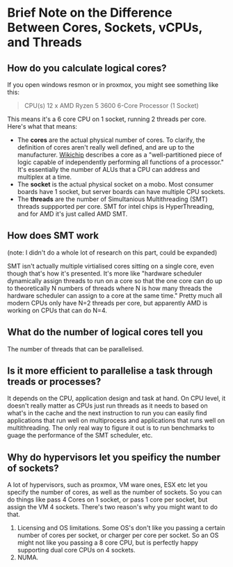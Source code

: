 # Brief Note on the Difference Between Cores, Sockets, vCPUs, and Threads

## How do you calculate logical cores? 
If you open windows resmon or in proxmox, you might see something like this:
> CPU(s) 12 x AMD Ryzen 5 3600 6-Core Processor (1 Socket)

This means it's a 6 core CPU on 1 socket, running 2 threads per core. Here's what that means:

- The **cores** are the actual physical number of cores. To clarify, the definition of cores aren't really well defined, and are up to the manufacturer. [Wikichip](https://en.wikichip.org/wiki/physical_core) describes a core as a "well-partitioned piece of logic capable of independently performing all functions of a processor." It's essentially the number of ALUs that a CPU can address and multiplex at a time.
- The **socket** is the actual physical socket on a mobo. Most consumer boards have 1 socket, but server boards can have multiple CPU sockets.
- The **threads** are the number of Simultanious Multithreading (SMT) threads suppported per core. SMT for intel chips is HyperThreading, and for AMD it's just called AMD SMT.

## How does SMT work
(note: I didn't do a whole lot of research on this part, could be expanded)

SMT isn't actually multiple virtialised cores sitting on a single core, even though that's how it's presented. It's more like "hardware scheduler dynamically assign threads to run on a core so that the one core can do up to theoretically N numbers of threads where N is how many threads the hardware scheduler can assign to a core at the same time." Pretty much all modern CPUs only have N=2 threads per core, but apparently AMD is working on CPUs that can do N=4.

## What do the number of logical cores tell you
The number of threads that can be parallelised. 

## Is it more efficient to parallelise a task through treads or processes?
It depends on the CPU, application design and task at hand. On CPU level, it doesn't really matter as CPUs just run threads as it needs to based on what's in the cache and the next instruction to run you can easily find applications that run well on multiprocess and applications that runs well on multithreading. The only real way to figure it out is to run benchmarks to guage the performance of the SMT scheduler, etc.

## Why do hypervisors let you speificy the number of sockets?
A lot of hypervisors, such as proxmox, VM ware ones, ESX etc let you specify the number of cores, as well as the number of sockets. So you can do things like pass 4 Cores on 1 socket, or pass 1 core per socket, but assign the VM 4 sockets. There's two reason's why you might want to do that. 
1. Licensing and OS limitations. Some OS's don't like you passing a certain number of cores per socket, or charger per core per socket. So an OS might not like you passing a 8 core CPU, but is perfectly happy supporting dual core CPUs on 4 sockets.
2. NUMA. 
